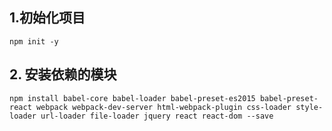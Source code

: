## 1.初始化项目
```
npm init -y
```

## 2. 安装依赖的模块
```
npm install babel-core babel-loader babel-preset-es2015 babel-preset-react webpack webpack-dev-server html-webpack-plugin css-loader style-loader url-loader file-loader jquery react react-dom --save
```